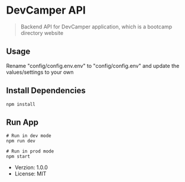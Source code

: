# DevCamper API

> Backend API for DevCamper application, which is a bootcamp directory website

## Usage

Rename "config/config.env.env" to "config/config.env" and update the values/settings to your own

## Install Dependencies
```
npm install
```
## Run App
```
# Run in dev mode
npm run dev

# Run in prod mode
npm start
```

- Verzion: 1.0.0
- License: MIT